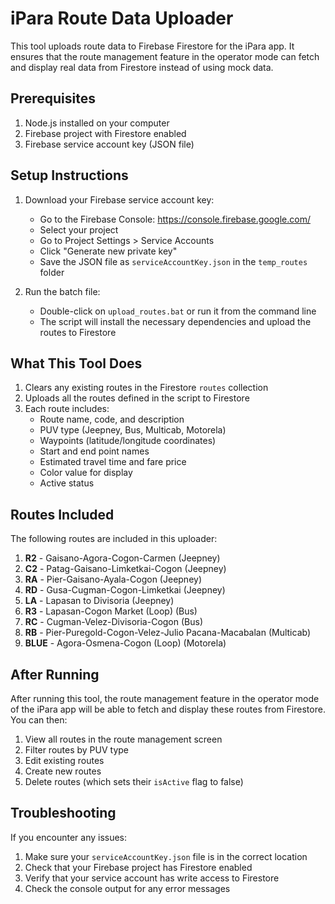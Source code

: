 # iPara Route Data Uploader

This tool uploads route data to Firebase Firestore for the iPara app. It ensures that the route management feature in the operator mode can fetch and display real data from Firestore instead of using mock data.

## Prerequisites

1. Node.js installed on your computer
2. Firebase project with Firestore enabled
3. Firebase service account key (JSON file)

## Setup Instructions

1. Download your Firebase service account key:
   - Go to the Firebase Console: https://console.firebase.google.com/
   - Select your project
   - Go to Project Settings > Service Accounts
   - Click "Generate new private key"
   - Save the JSON file as `serviceAccountKey.json` in the `temp_routes` folder

2. Run the batch file:
   - Double-click on `upload_routes.bat` or run it from the command line
   - The script will install the necessary dependencies and upload the routes to Firestore

## What This Tool Does

1. Clears any existing routes in the Firestore `routes` collection
2. Uploads all the routes defined in the script to Firestore
3. Each route includes:
   - Route name, code, and description
   - PUV type (Jeepney, Bus, Multicab, Motorela)
   - Waypoints (latitude/longitude coordinates)
   - Start and end point names
   - Estimated travel time and fare price
   - Color value for display
   - Active status

## Routes Included

The following routes are included in this uploader:

1. **R2** - Gaisano-Agora-Cogon-Carmen (Jeepney)
2. **C2** - Patag-Gaisano-Limketkai-Cogon (Jeepney)
3. **RA** - Pier-Gaisano-Ayala-Cogon (Jeepney)
4. **RD** - Gusa-Cugman-Cogon-Limketkai (Jeepney)
5. **LA** - Lapasan to Divisoria (Jeepney)
6. **R3** - Lapasan-Cogon Market (Loop) (Bus)
7. **RC** - Cugman-Velez-Divisoria-Cogon (Bus)
8. **RB** - Pier-Puregold-Cogon-Velez-Julio Pacana-Macabalan (Multicab)
9. **BLUE** - Agora-Osmena-Cogon (Loop) (Motorela)

## After Running

After running this tool, the route management feature in the operator mode of the iPara app will be able to fetch and display these routes from Firestore. You can then:

1. View all routes in the route management screen
2. Filter routes by PUV type
3. Edit existing routes
4. Create new routes
5. Delete routes (which sets their `isActive` flag to false)

## Troubleshooting

If you encounter any issues:

1. Make sure your `serviceAccountKey.json` file is in the correct location
2. Check that your Firebase project has Firestore enabled
3. Verify that your service account has write access to Firestore
4. Check the console output for any error messages
